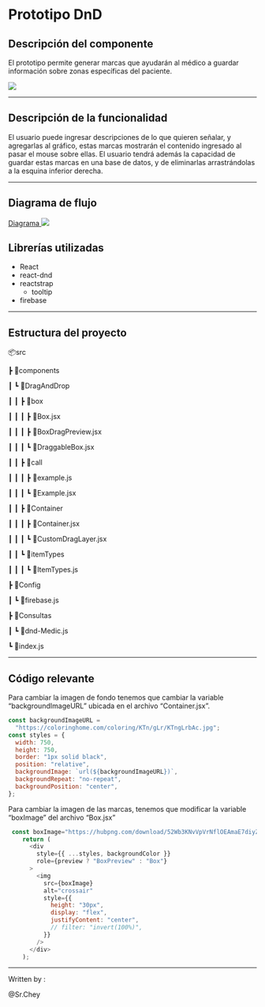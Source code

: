 # Prototipo DnD

## Descripción del componente

El prototipo permite generar marcas que ayudarán al médico a guardar información sobre zonas específicas del paciente.

![](https://i.imgur.com/ErkDljQ.png)


---

## Descripción de la funcionalidad

El usuario puede ingresar descripciones de lo que quieren señalar, y agregarlas al gráfico, estas marcas mostrarán el contenido ingresado al pasar el mouse sobre ellas. El usuario tendrá además la capacidad de guardar estas marcas en una base de datos, y de eliminarlas arrastrándolas a la esquina inferior derecha.


---

## Diagrama de flujo

[Diagrama ](https://viewer.diagrams.net/?highlight=0000ff&edit=_blank&layers=1&nav=1&title=Consulta%20en%20Casa#R7VrbVsI4FP0aHnGlV%2BARkcus0dERZ9B5mRWb0AbSBkOQ4tdPSlPakgqOAuKsebHJyaXJPmfv5FRqVieM%2BxzOghuGMK2ZAMU166pmmrZpNOUjsaxSi2NaILX4nKDUZuSGIXnDyph1WxCE56WOgjEqyKxs9FgUYU%2BUbJBztix3GzNafusM%2BlgzDD1IdeuIIBGk1qbZyO0DTPwge7PhttKWEGad1U7mAURsWTBZ3ZrV4YyJtBTGHUwT9DJc%2BvHQvO%2BhuGezienbaDBpB%2FV0st6%2FGbLZAseR%2BPTUf8%2FRynUWt7hNpk9v7tUzNMO6q7YmVhleGEn4VJVxETCfRZB2c%2BslZ4sI4WRWIGt5n2vGZtJoSOMEC7FSsQAXgklTIEKqWnFMxGOh%2FJRMdeGo2lWsZl5XVlklEnz1WKyko0wnq%2Bfj1rVsYLrBZFdb8bAHTNVvzhbcU0PvzHiA7l8YurydXWP0m%2FlXb6RABwJyH4sdSJubiJFcwyzEcpFyHMcUCvJaXhxUMe9v%2BuV%2BlQXl2mo371rkK6QL9aZuJOsUJowiXpA8w1rHqrVbiHhQCwrBCYz8tfeXARF4OINrUJZSNMq%2B5UzI%2FbBIoQ8p8ZMyxWOxccYr5gLHn3CHDp%2BapW5ZQAmV0qm6bbdMGVNr2zInfkNBERQ474Kvw%2F6%2Bz0uwa8iWybQH3DGhtMMo4%2Bux1niMXc%2BT9rngbIoLLajRegbgqIAbrW3AnUwoC3BvxDMoaazzdcCnsTcdLEePgz8n6I%2Bl0%2Bm%2BvrzWre%2BUs1zCnooKtkfOLpyioBmnU7PKiLV0NasE%2Bp3oOLia7VpkgVZtn2Mf8q%2Bx64hcaWriZOvS5FRQxTyANMU3w0V09%2FZyfx%2F8%2BhiFHu1PW%2BfEFONTTAF7mLKu3WFOJF6Yn4g%2Btk6fSvRBdcCchj62Rp%2F%2BAnJ0xvQxQHaS7yRQZjo0gaoV0NDg%2BgFnjdssnTYXwLDOkUfOR4%2BhbyWSo9%2BqKQlJdL5MAtbZHUR6anLVfmhLy%2FDh9r7d72pQyjR8lhS9FSUSU27tB%2FQ5Rf%2F6eWOA3tRf%2B%2BR2IeQ0WNnnKe8M57h6ln1C2XjBaupX52aFmh0iU6kkUusnillrW8zAvuvzscXs%2FbvyB8TMOZGW7VpkKVV1aZKzj5lEoRga7suCZQ31lDEJX5uzOG%2BTJT95bi7mIITcg0gmqGpaucp05rTjuzSXboCUYsp8DkPZcVbwXqmt4Nb9eXSMs0%2BVRdqfOmO2q2h%2FJPF9P%2BRKXr%2FZuOk8TzCjZWyB6Bg6iM4pb4LuzwOx2dJANL8XxMYPBLGhgWh%2FL4jNHwjidmLnGO73gmjoN9KDHIV5bvD%2FWWgB5%2BzOwkwBC37vsQixc6WOnstViviRIBTtRnw5WgLPGPUef3kQk8nv1n%2F%2Fo2LtcKlCJYAV%2F0zcEasnyBV2rbJAlAcykzwBCCfihhHxdNZsNIwzD8%2FnH0jad%2Bfo4AI0DFtmyfnf49LNtbbp5uiKZYDD8E1W8x8WrNsKv8%2Bwuv8A)
![](https://i.imgur.com/lsGpAHJ.png)  
## Librerías utilizadas

-   React
-   react-dnd
-   reactstrap
    -   tooltip
-   firebase


---

## Estructura del proyecto

📦src

┣ 📂components

┃ ┗ 📂DragAndDrop

┃ ┃ ┣ 📂box

┃ ┃ ┃ ┣ 📜Box.jsx

┃ ┃ ┃ ┣ 📜BoxDragPreview.jsx

┃ ┃ ┃ ┗ 📜DraggableBox.jsx

┃ ┃ ┣ 📂call

┃ ┃ ┃ ┣ 📜example.js

┃ ┃ ┃ ┗ 📜Example.jsx

┃ ┃ ┣ 📂Container

┃ ┃ ┃ ┣ 📜Container.jsx

┃ ┃ ┃ ┗ 📜CustomDragLayer.jsx

┃ ┃ ┗ 📂itemTypes

┃ ┃ ┃ ┗ 📜ItemTypes.js

┣ 📂Config

┃ ┗ 📜firebase.js

┣ 📂Consultas

┃ ┗ 📜dnd-Medic.js

┗ 📜index.js


---

## Código relevante

Para cambiar la imagen de fondo tenemos que cambiar la variable “backgroundImageURL” ubicada en el archivo “Container.jsx”.

```js
const backgroundImageURL =
  "https://coloringhome.com/coloring/KTn/gLr/KTngLrbAc.jpg";
const styles = {
  width: 750,
  height: 750,
  border: "1px solid black",
  position: "relative",
  backgroundImage: `url(${backgroundImageURL})`,
  backgroundRepeat: "no-repeat",
  backgroundPosition: "center",
};
```

Para cambiar la imagen de las marcas, tenemos que modificar la variable “boxImage” del archivo “Box.jsx”

```js
 const boxImage="https://hubpng.com/download/52Wb3KNvVpVrNflOEAmaE7diyZj3RjGbRh9CYDKCTmaHulyXTNxWURf3FeFd9VemWqKXfLWxUO33t6bNdAlWJHHehe614NS3wabw4f6WbqxodyxpstvNsifS1GFEIt7cVqFH4BHap6FMOmKG5uG6EUkHBEvUV0PouroNUi6YxjLyS0nMQIWMg6gLtH8lhLOPGyqzfa6h/large"
    return (
      <div
        style={{ ...styles, backgroundColor }}
        role={preview ? "BoxPreview" : "Box"}
      >
        <img
          src={boxImage}
          alt="crossair"
          style={{
            height: "30px",
            display: "flex",
            justifyContent: "center",
            // filter: "invert(100%)",
          }}
        />
      </div>
    );
```


---

Written by :

@Sr.Chey

          
